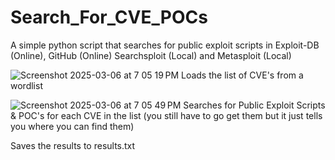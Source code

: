 # Search_For_CVE_POCs
A simple python script that searches for public exploit scripts in Exploit-DB (Online), GitHub (Online) Searchsploit (Local) and Metasploit (Local)

![Screenshot 2025-03-06 at 7 05 19 PM](https://github.com/user-attachments/assets/f2429eca-ef32-487d-b219-08e3a6348cfa)
Loads the list of CVE's from a wordlist

![Screenshot 2025-03-06 at 7 05 49 PM](https://github.com/user-attachments/assets/96febec1-ada8-49c0-83ae-52fa9d281550)
Searches for Public Exploit Scripts & POC's for each CVE in the list (you still have to go get them but it just tells you where you can find them)

Saves the results to results.txt

